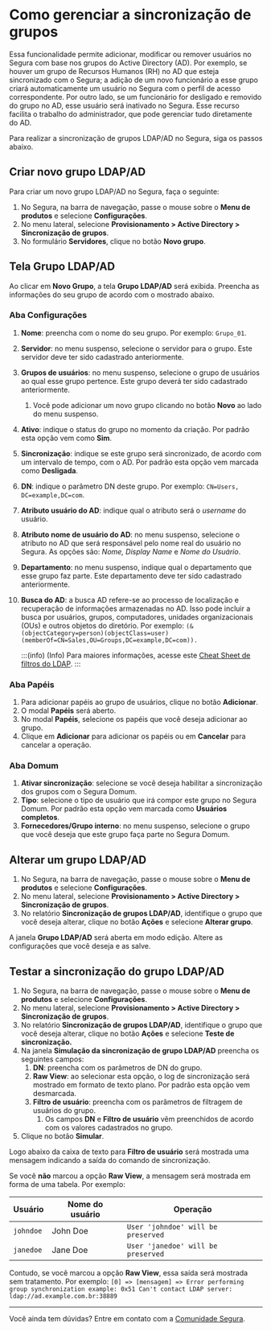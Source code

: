 # Como gerenciar a sincronização de grupos

Essa funcionalidade permite adicionar, modificar ou remover usuários no Segura com base nos grupos do Active Directory (AD). Por exemplo, se houver um grupo de Recursos Humanos (RH) no AD que esteja sincronizado com o Segura; a adição de um novo funcionário a esse grupo criará automaticamente um usuário no Segura com o perfil de acesso correspondente. Por outro lado, se um funcionário for desligado e removido do grupo no AD, esse usuário será inativado no Segura. Esse recurso facilita o trabalho do administrador, que pode gerenciar tudo diretamente do AD.

Para realizar a sincronização de grupos LDAP/AD no Segura, siga os passos abaixo.

## Criar novo grupo LDAP/AD

Para criar um novo grupo LDAP/AD no Segura, faça o seguinte:

1. No Segura, na barra de navegação, passe o mouse sobre o **Menu de produtos** e selecione **Configurações**.  
2. No menu lateral, selecione **Provisionamento \> Active Directory \> Sincronização de grupos**.  
3. No formulário **Servidores**, clique no botão **Novo grupo**.

## Tela Grupo LDAP/AD

Ao clicar em **Novo Grupo**, a tela **Grupo LDAP/AD** será exibida. Preencha as informações do seu grupo de acordo com o mostrado abaixo.

### Aba Configurações

1. **Nome**: preencha com o nome do seu grupo. Por exemplo: `Grupo_01`.  
2. **Servidor**: no menu suspenso, selecione o servidor para o grupo. Este servidor deve ter sido cadastrado anteriormente.  
3. **Grupos de usuários**: no menu suspenso, selecione o grupo de usuários ao qual esse grupo pertence. Este grupo deverá ter sido cadastrado anteriormente.  
   1. Você pode adicionar um novo grupo clicando no botão **Novo** ao lado do menu suspenso.
4. **Ativo**: indique o status do grupo no momento da criação. Por padrão esta opção vem como **Sim**.  
5. **Sincronização**: indique se este grupo será sincronizado, de acordo com um intervalo de tempo, com o AD. Por padrão esta opção vem marcada como **Desligada**.  
6. **DN**: indique o parâmetro DN deste grupo. Por exemplo: `CN=Users, DC=example,DC=com`.  
7. **Atributo usuário do AD**: indique qual o atributo será o *username* do usuário.  
8. **Atributo nome de usuário do AD**: no menu suspenso, selecione o atributo no AD que será responsável pelo nome real do usuário no Segura. As opções são: *Nome, Display Name* e *Nome do Usuário*.  
9. **Departamento**: no menu suspenso, indique qual o departamento que esse grupo faz parte. Este departamento deve ter sido cadastrado anteriormente.  
10. **Busca do AD**: a busca AD refere-se ao processo de localização e recuperação de informações armazenadas no AD. Isso pode incluir a busca por usuários, grupos, computadores, unidades organizacionais (OUs) e outros objetos do diretório. Por exemplo: `(&(objectCategory=person)(objectClass=user)(memberOf=CN=Sales,OU=Groups,DC=example,DC=com)).`

    :::(info) (Info)
    Para maiores informações, acesse este [Cheat Sheet de filtros do LDAP](https://cheatography.com/pamymaf/cheat-sheets/ldap-filters/).
    :::

### Aba Papéis

1. Para adicionar papéis ao grupo de usuários, clique no botão **Adicionar**.   
2. O modal **Papéis** será aberto.  
3. No modal **Papéis**, selecione os papéis que você deseja adicionar ao grupo.  
4. Clique em **Adicionar** para adicionar os papéis ou em **Cancelar** para cancelar a operação.

### Aba Domum

1. **Ativar sincronização**: selecione se você deseja habilitar a sincronização dos grupos com o Segura Domum.  
2. **Tipo**: selecione o tipo de usuário que irá compor este grupo no Segura Domum. Por padrão esta opção vem marcada como **Usuários completos**.  
3. **Fornecedores/Grupo interno**: no menu suspenso, selecione o grupo que você deseja que este grupo faça parte no Segura Domum.

## Alterar um grupo LDAP/AD

1. No Segura, na barra de navegação, passe o mouse sobre o **Menu de produtos** e selecione **Configurações**.  
2. No menu lateral, selecione **Provisionamento \> Active Directory \> Sincronização de grupos**.    
3. No relatório **Sincronização de grupos LDAP/AD**, identifique o grupo que você deseja alterar, clique no botão **Ações** e selecione **Alterar grupo**.

A janela **Grupo LDAP/AD** será aberta em modo edição. Altere as configurações que você deseja e as salve.

## Testar a sincronização do grupo LDAP/AD

1. No Segura, na barra de navegação, passe o mouse sobre o **Menu de produtos** e selecione **Configurações**.  
2. No menu lateral, selecione **Provisionamento \> Active Directory \> Sincronização de grupos**.    
3. No relatório **Sincronização de grupos LDAP/AD**, identifique o grupo que você deseja alterar, clique no botão **Ações** e selecione **Teste de sincronização.**  
4. Na janela **Simulação da sincronização de grupo LDAP/AD** preencha os seguintes campos:  
   1. **DN**: preencha com os parâmetros de DN do grupo.  
   2. **Raw View**: ao selecionar esta opção, o log de sincronização será mostrado em formato de texto plano. Por padrão esta opção vem desmarcada.  
   3. **Filtro de usuário**: preencha com os parâmetros de filtragem de usuários do grupo.  
      1. Os campos **DN** e **Filtro de usuário** vêm preenchidos de acordo com os valores cadastrados no grupo.  
5. Clique no botão **Simular**.

Logo abaixo da caixa de texto para **Filtro de usuário** será mostrada uma mensagem indicando a saída do comando de sincronização. 

Se você **não** marcou a opção **Raw View**, a mensagem será mostrada em forma de uma tabela. Por exemplo:

| Usuário | Nome do usuário | Operação |
| ----- | ----- | ----- |
| `johndoe` | John Doe | `User 'johndoe' will be preserved` |
| `janedoe` | Jane Doe | `User 'janedoe' will be preserved` |

Contudo, se você marcou a opção **Raw View**, essa saída será mostrada sem tratamento. Por exemplo: `[0] => [mensagem] => Error performing group synchronization example: 0x51 Can't contact LDAP server: ldap://ad.example.com.br:38889`  

---

Você ainda tem dúvidas? Entre em contato com a [Comunidade Segura](https://community.Segura.io/).